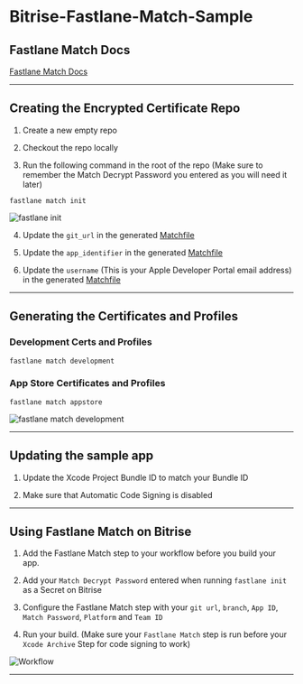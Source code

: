 # Bitrise-Fastlane-Match-Sample

## Fastlane Match Docs

[Fastlane Match Docs](https://docs.fastlane.tools/actions/match/)

----

## Creating the Encrypted Certificate Repo

1. Create a new empty repo

2. Checkout the repo locally

3. Run the following command in the root of the repo (Make sure to remember the Match Decrypt Password you entered as you will need it later)

```fastlane match init```

![fastlane init](https://docs.fastlane.tools/img/actions/match_init.gif)

4. Update the `git_url` in the generated [Matchfile](https://github.com/LexZavala/Bitrise-Fastlane-Match-Sample/blob/main/Matchfile#L2)

5. Update the `app_identifier` in the generated [Matchfile](https://github.com/LexZavala/Bitrise-Fastlane-Match-Sample/blob/main/Matchfile#L9)

6. Update the `username` (This is your Apple Developer Portal email address) in the generated [Matchfile](https://github.com/LexZavala/Bitrise-Fastlane-Match-Sample/blob/main/Matchfile#L10)

----

## Generating the Certificates and Profiles

### Development Certs and Profiles
```fastlane match development```

### App Store Certificates and Profiles

```fastlane match appstore```

![fastlane match development](https://docs.fastlane.tools/img/actions/match_appstore_small.gif)

----

## Updating the sample app

1. Update the Xcode Project Bundle ID to match your Bundle ID

2. Make sure that Automatic Code Signing is disabled

----

## Using Fastlane Match on Bitrise

1. Add the Fastlane Match step to your workflow before you build your app.

2. Add your `Match Decrypt Password` entered when running `fastlane init` as a Secret on Bitrise

3. Configure the Fastlane Match step with your `git url`, `branch`, `App ID`, `Match Password`, `Platform` and `Team ID`

4. Run your build. (Make sure your `Fastlane Match` step is run before your `Xcode Archive` Step for code signing to work)

![Workflow](https://github.com/LexZavala/Bitrise-Fastlane-Match-Sample/raw/main/workflow.png)

----

